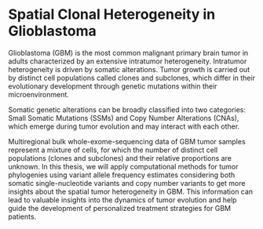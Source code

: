 # Spatial Clonal Heterogeneity in Glioblastoma

Glioblastoma (GBM) is the most common malignant primary brain tumor in adults characterized by an extensive intratumor heterogeneity. Intratumor heterogeneity is driven by somatic alterations. Tumor growth is carried out by distinct cell populations called clones and subclones, which differ in their evolutionary development through genetic mutations within their microenvironment.

Somatic genetic alterations can be broadly classified into two categories: Small Somatic Mutations (SSMs) and Copy Number Alterations (CNAs), which emerge during tumor evolution and may interact with each other.

Multiregional bulk whole-exome-sequencing data of GBM tumor samples represent a mixture of cells, for which the number of distinct cell populations (clones and subclones) and their relative proportions are unknown. In this thesis, we will apply computational methods for tumor phylogenies using variant allele frequency estimates considering both somatic single-nucleotide variants and copy number variants to get more insights about the spatial tumor heterogeneity in GBM. This information can lead to valuable insights into the dynamics of tumor evolution and help guide the development of personalized treatment strategies for GBM patients.
